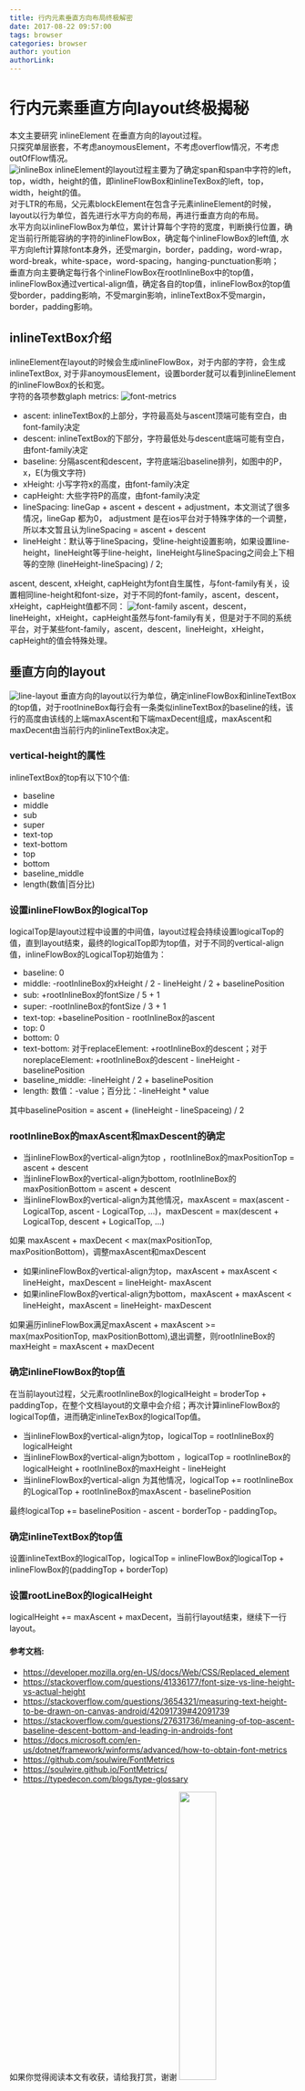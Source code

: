 ```yaml
---
title: 行内元素垂直方向布局终极解密
date: 2017-08-22 09:57:00
tags: browser
categories: browser
author: yoution
authorLink:
---
```


# 行内元素垂直方向layout终极揭秘
本文主要研究 inlineElement 在垂直方向的layout过程。   
只探究单层嵌套，不考虑anoymousElement，不考虑overflow情况，不考虑outOfFlow情况。   
![inlineBox](./inlineBox.png)
inlineElement的layout过程主要为了确定span和span中字符的left，top，width，height的值，即inlineFlowBox和inlineTexBox的left，top，width，height的值。   
对于LTR的布局，父元素blockElement在包含子元素inlineElement的时候，layout以行为单位，首先进行水平方向的布局，再进行垂直方向的布局。  
水平方向以inlineFlowBox为单位，累计计算每个字符的宽度，判断换行位置，确定当前行所能容纳的字符的inlineFlowBox，确定每个inlineFlowBox的left值, 水平方向left计算除font本身外，还受margin，border，padding，word-wrap，word-break，white-space，word-spacing，hanging-punctuation影响；   
垂直方向主要确定每行各个inlineFlowBox在rootInlineBox中的top值，inlineFlowBox通过vertical-align值，确定各自的top值，inlineFlowBox的top值受border，padding影响，不受margin影响，inlineTextBox不受margin，border，padding影响。   




## inlineTextBox介绍
inlineElement在layout的时候会生成inlineFlowBox，对于内部的字符，会生成inlineTextBox, 对于非anoymousElement，设置border就可以看到inlineElement的inlineFlowBox的长和宽。   
字符的各项参数glaph metrics:
![font-metrics](./font-metrics.png)
* ascent: inlineTextBox的上部分，字符最高处与ascent顶端可能有空白，由font-family决定
* descent: inlineTextBox的下部分，字符最低处与descent底端可能有空白，由font-family决定
* baseline: 分隔ascent和descent，字符底端沿baseline排列，如图中的P，x，E(为俄文字符)
* xHeight: 小写字符x的高度，由font-family决定
* capHeight: 大些字符P的高度，由font-family决定
* lineSpacing: lineGap + ascent + descent + adjustment，本文测试了很多情况，lineGap 都为0， adjustment 是在ios平台对于特殊字体的一个调整，所以本文暂且认为lineSpacing = ascent + descent
* lineHeight：默认等于lineSpacing，受line-height设置影响，如果设置line-height，lineHeight等于line-height，lineHeight与lineSpacing之间会上下相等的空隙 (lineHeight-lineSpacing) / 2;   

ascent, descent, xHeight, capHeight为font自生属性，与font-family有关，设置相同line-height和font-size，对于不同的font-family，ascent，descent，xHeight，capHeight值都不同：
![font-family](./font-family.png)
ascent，descent，lineHeight，xHeight，capHeight虽然与font-family有关，但是对于不同的系统平台，对于某些font-family，ascent，descent，lineHeight，xHeight，capHeight的值会特殊处理。   


## 垂直方向的layout
![line-layout](./line-layout.png)
垂直方向的layout以行为单位，确定inlineFlowBox和inlineTextBox的top值，对于rootInineBox每行会有一条类似inlineTextBox的baseline的线，该行的高度由该线的上端maxAscent和下端maxDecent组成，maxAscent和maxDecent由当前行内的inlineTextBox决定。

### vertical-height的属性
inlineTextBox的top有以下10个值:   
* baseline
* middle
* sub
* super
* text-top
* text-bottom
* top
* bottom
* baseline_middle
* length(数值|百分比)


### 设置inlineFlowBox的logicalTop
logicalTop是layout过程中设置的中间值，layout过程会持续设置logicalTop的值，直到layout结束，最终的logicalTop即为top值，对于不同的vertical-align值，inlineFlowBox的LogicalTop初始值为：   
* baseline: 0
* middle: -rootInlineBox的xHeight / 2 - lineHeight / 2 + baselinePosition
* sub: +rootInlineBox的fontSize / 5 + 1
* super: -rootInlineBox的fontSize / 3 + 1
* text-top: +baselinePosition - rootInlineBox的ascent
* top: 0
* bottom: 0
* text-bottom: 对于replaceElement: +rootInlineBox的descent；对于noreplaceElement: +rootInlineBox的descent - lineHeight - baselinePosition
* baseline_middle: -lineHeight / 2 + baselinePosition
* length: 数值：-value；百分比：-lineHeight * value   

其中baselinePosition = ascent + (lineHeight - lineSpaceing) / 2


### rootInlineBox的maxAscent和maxDescent的确定
* 当inlineFlowBox的vertical-align为top ，rootInlineBox的maxPositionTop =  ascent + descent
* 当inlineFlowBox的vertical-align为bottom, rootInlineBox的maxPositionBottom = ascent + descent
* 当inlineFlowBox的vertical-align为其他情况，maxAscent = max(ascent - LogicalTop, ascent - LogicalTop, ...)，maxDescent = max(descent + LogicalTop, descent + LogicalTop, ...)   

如果 maxAscent + maxDecent < max(maxPositionTop, maxPositionBottom)，调整maxAscent和maxDescent   
* 如果inlineFlowBox的vertical-align为top，maxAscent + maxAscent < lineHeight，maxDescent = lineHeight- maxAscent   
* 如果inlineFlowBox的vertical-align为bottom，maxAscent + maxAscent < lineHeight，maxAscent = lineHeight- maxDescent    

如果遍历inlineFlowBox满足maxAscent + maxAscent >= max(maxPositionTop, maxPositionBottom),退出调整，则rootInlineBox的maxHeight = maxAscent + maxDecent


### 确定inlineFlowBox的top值
在当前layout过程，父元素rootInlineBox的logicalHeight = broderTop + paddingTop，在整个文档layout的文章中会介绍；再次计算inlineFlowBox的logicalTop值，进而确定inlineTexBox的logicalTop值。   

* 当inlineFlowBox的vertical-align为top，logicalTop = rootInlineBox的logicalHeight
* 当inlineFlowBox的vertical-align为bottom ，logicalTop = rootInlineBox的logicalHeight + rootInlineBox的maxHeight - lineHeight
* 当inlineFlowBox的vertical-align 为其他情况，logicalTop += rootInlineBox的LogicalTop + rootInlineBox的maxAscent - baselinePosition    

最终logicalTop +=  baselinePosition - ascent - borderTop - paddingTop。

### 确定inlineTextBox的top值
设置inlineTextBox的logicalTop，logicalTop = inlineFlowBox的logicalTop + inlineFlowBox的(paddingTop + borderTop)

### 设置rootLineBox的logicalHeight   
logicalHeight += maxAscent + maxDecent，当前行layout结束，继续下一行layout。

#### 参考文档:
* https://developer.mozilla.org/en-US/docs/Web/CSS/Replaced_element    
* https://stackoverflow.com/questions/41336177/font-size-vs-line-height-vs-actual-height   
* https://stackoverflow.com/questions/3654321/measuring-text-height-to-be-drawn-on-canvas-android/42091739#42091739   
* https://stackoverflow.com/questions/27631736/meaning-of-top-ascent-baseline-descent-bottom-and-leading-in-androids-font   
* https://docs.microsoft.com/en-us/dotnet/framework/winforms/advanced/how-to-obtain-font-metrics   
* https://github.com/soulwire/FontMetrics    
* https://soulwire.github.io/FontMetrics/   
* https://typedecon.com/blogs/type-glossary   

如果你觉得阅读本文有收获，请给我打赏，谢谢
<img src="./1503358033744.jpg" width=36% height=36% style="display:inline-block;margin:0 auto;"/>

